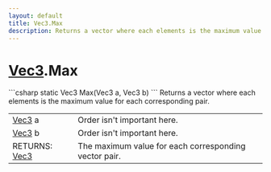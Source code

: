 ```yaml
---
layout: default
title: Vec3.Max
description: Returns a vector where each elements is the maximum value for each corresponding pair.
---
```

# [Vec3]({{site.url}}/Pages/StereoKit/Vec3.html).Max

<div class='signature' markdown='1'>
```csharp
static Vec3 Max(Vec3 a, Vec3 b)
```
Returns a vector where each elements is the maximum
value for each corresponding pair.
</div>

|  |  |
|--|--|
|[Vec3]({{site.url}}/Pages/StereoKit/Vec3.html) a|Order isn't important here.|
|[Vec3]({{site.url}}/Pages/StereoKit/Vec3.html) b|Order isn't important here.|
|RETURNS: [Vec3]({{site.url}}/Pages/StereoKit/Vec3.html)|The maximum value for each corresponding vector pair.|





